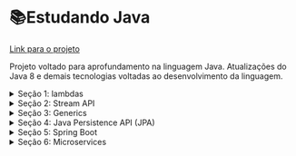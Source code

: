 # 📚Estudando Java
<a href="https://github.com/tiagolopesdev/estudandoJava/tree/master/src">Link para o projeto</a>
  <p>Projeto voltado para aprofundamento na linguagem Java. Atualizações do Java 8 e demais tecnologias voltadas ao desenvolvimento da linguagem. </p>

<details>
  <summary><span>Seção 1: lambdas</span></summary>
    <div>
    <br>
  
  ![AppVeyor](https://img.shields.io/badge/Status-Concluído-green)
      <p>Um conceito adicionado ao Java 8, e que tem como principal objetivo adicionar ao Java técnicas de linguagens funcionais, como LISP. Sua 
      vantagem é diminuir a quantidade de código necessária para a escrita de algumas funções</p>
      <h3>Interface Consumer</h3>
      <p>Uma operação que aceita um único argumento de entrada e não retorna nenhum resultado, operando por meio de 
        efeitos colaterais.</p>
      <li><a href="https://github.com/tiagolopesdev/estudandoJava/blob/master/src/Lambdas/Consumidor.java">Código 
        aqui.</a></li>
      <h3>Interface BinaryOperator</h3>
      <p>Representa uma operação sobre dois operandos do mesmo tipo, produzindo um resultado do mesmo tipo que os 
        operandos.</p>
      <li><a href="https://github.com/tiagolopesdev/estudandoJava/blob/master/src/Lambdas/OperadorBinario.java">Código 
        aqui.</a></li>
      <h3>Interface UnaryOperator</h3>
      <p>Uma operação com um único operando, produzindo um resultado do mesmo tipo de seu operando.</p>
      <li><a href="https://github.com/tiagolopesdev/estudandoJava/blob/master/src/Lambdas/OperadorUnario.java">Código 
        aqui.</a></li>
      <h3>Interface Predicate</h3>
      <p>Representa um predicado (função com valor booleano) de um argumento.</p>
      <li><a href="https://github.com/tiagolopesdev/estudandoJava/blob/master/src/Lambdas/PredicadoComposicao.java">Código 
        aqui.</a></li>
      <h3>Interface Function</h3>
      <p>Representa uma função que aceita um argumento e produz um resultado.</p>
      <li><a href="https://github.com/tiagolopesdev/estudandoJava/blob/master/src/Lambdas/Funcao.java">Código 
        aqui.</a></li>
    </div>
</details>

<details>
  <summary><span>Seção 2: Stream API</span></summary>
  <div>
  <br>
  
  ![AppVeyor](https://img.shields.io/badge/Status-Concluído-green)
    <p>A Streams API faz a manipulação, combinada com as expressões lambda, de coleções em Java seguindo os princípios da programação funcional. 
    Possibilitando uma forma diferente de lidar com conjuntos de elementos.</p>
    <h3>Filter</h3>
    <p>Filtra os elementos de acordo com uma condição retornando uma nova stream.</p>
    <li><a href="https://github.com/tiagolopesdev/estudandoJava/blob/master/src/streams/Filter.java">Código aqui.</a></li>
    <h3>Map</h3>
    <p>Retorna uma stream consistindo no resultado da aplicação de uma função de mapeamento nos elementos da stream.</p>
    <li><a href="https://github.com/tiagolopesdev/estudandoJava/blob/master/src/streams/Map.java">Código aqui.</a></li>
    <h3>Diferentes usos de foreach, iterator e stream</h3>
    <p>Stream mostra-se a forma mais inchuta de código.</p>
    <li><a href="https://github.com/tiagolopesdev/estudandoJava/blob/master/src/streams/imprimindoObjetos.java">Código aqui.</a>
    </li>
    <h3>Reduce</h3>
    <p>Realiza uma operação de redução que leva uma sequência de elementos de entrada e os combina em um único resultado, como acumular valores.</p>
    <ul>
      <li><a href="https://github.com/tiagolopesdev/estudandoJava/blob/master/src/streams/ReduceOne.java">Acumulando valores do tipo Integer</a></li>
      <li><a href="https://github.com/tiagolopesdev/estudandoJava/blob/master/src/streams/ReduceThree.java">Acumulando valores de objeto e transformando em numbers</a></li>
    </ul>
    <h3>Math</h3>
    <p>Realiza uma operação com retorno booleano. Funcões usando allMatch, anyMatch e noneMatch<</p>
    <li><a href="https://github.com/tiagolopesdev/estudandoJava/blob/master/src/streams/Match.java">Código aqui</a></li>
  </div>
</details>

<details>
  <summary><span>Seção 3: Generics</span></summary>
  <div>
  <br>
  
  ![AppVeyor](https://img.shields.io/badge/Status-Concluído-green)
    <h3>Generics Integer</h3>
    <li><a href="https://github.com/tiagolopesdev/estudandoJava/blob/master/src/Generics/Caixa.java">Classe 
      génerica</a></li>
    <li><a href="https://github.com/tiagolopesdev/estudandoJava/blob/master/src/Generics/CaixaIntTeste.java">Teste do código</a></li> 
    <h3>Generics List</h3>
    <p>Um método generico que retorna o último elemento da lista</p>
    <li><a href="https://github.com/tiagolopesdev/estudandoJava/blob/master/src/Generics/ListUtil.java">
      Classe génerica</a></li>
    <li><a href="https://github.com/tiagolopesdev/estudandoJava/blob/master/src/Generics/ListUtilTeste.java">
      Teste do código</a></li>
    <h3>Generics Retornando um valor a partir de uma chavePar</h3>
    <p>Ao adicionar um chave e valor, é verificado se a chave adicionada já existe. Em seguida, filtra-se
      os valores passados em getValor</p>
    <li><a href="https://github.com/tiagolopesdev/estudandoJava/blob/master/src/Generics/Pares.java">
      Classe</a></li>
    <li><a href="https://github.com/tiagolopesdev/estudandoJava/blob/master/src/Generics/ParesTeste.java">
      Teste do código</a></li>
  </div>
</details>

<details>
  <summary><span>Seção 4: Java Persistence API (JPA)</span></summary>
  <div> 
  <br>

  ![AppVeyor](https://img.shields.io/badge/Status-Concluído-green)
    <p>É uma especificação oficial que descreve como deve ser o comportamento dos 
    frameworks de persistência Java que desejarem implementá-la. A implementação 
    usada nesse projeto é o Hibernate da Red Hat.</p>
    <h3>Primeiros passos</h3>
    <ul>
      <li><h4>Persistindo Objetos</h4></li>
      <p>Inserir registros no banco de dados. O código abaixo deve inserir um novo produto na tabela do banco de dados.
      <img src="https://user-images.githubusercontent.com/58925056/135734317-dae31550-fe5a-4319-966c-d06dfd78a512.png" width=700px>
      <p>O Hibernate gerou o SQL de inserção. Instanciamos um novo produto e atribuímos alguns valores, atráves do construtor.</p>
      <img src="https://user-images.githubusercontent.com/58925056/135901846-e332cc42-a93e-4ca7-8b47-58a11f6e0885.png" width=600px>
      <p>Executamos o método persist (Metodo contido dentro da classe DAO), passando as instâncias dos produtos como parâmetro. Isso fará com que o JPA insira o objeto no banco de dados. Em seguida, faz-se o commit da transação, para efetivar a inserção do produto no banco de dados.
      </p>
      <a href="https://github.com/tiagolopesdev/JPA/blob/master/src/teste/basicoUser/NovoUsuario.java">Código aqui</a>
      <li><h4>Buscando objetos pelo identificador</h4></li>
      <p>Através do identificador (chave        primária) da entidade, pode-se recuperar objetos. O código abaixo busca um usuário com o código igual a 2.
      </p>
      <img src="https://user-images.githubusercontent.com/58925056/138903141-23d33b3a-cfd2-40e2-bcd6-3eaf960a537f.png" width=600px>
      <img src="https://user-images.githubusercontent.com/58925056/135902001-e0af3fac-50f5-425f-93de-033e55d1ee74.png">
      <p>A consulta foi feita atráves do método getOneId, contido dentro da classe DAO, que contém o método find, de EntityManager, que usa os argumentos do tipo da entidade e também o código do usuario. O SQL gerado possui a cláusula where, para filtra apenas o produto de código igual a 2.</p>
      <a href="https://github.com/tiagolopesdev/JPA/blob/master/src/teste/basicoUser/ObterUsuario.java">Código aqui</a>
      <li><h4>Listando objetos</h4></li>
      <p>Consultas simples de entidade são feitas com a linguagem JPQL(uma extensão de SQL), porém com a caracteristica da orientação a objetos. Com ela não referenciamos tabelas do banco de dados, mas sim as entidades do modelo. O método setFirstResult(), limita a quantidade de resgistro na consulta. Já o método setFirstResult() pula os      registros de acordo com a quantidade passada no parametro. Confira o código.</p>
      <img src="https://user-images.githubusercontent.com/58925056/138904698-5411367e-369f-48b9-9362-9bac1c75de7d.png" width=600px>
      <p>Com os registros obtidos, foi usado a stream() para filtrar o atributo getPreco() do objeto para depois somar o total de getPreco(). Em seguida, com Comparator<> foi feita a comparação de preços para retornar o menor preço.</p>
      <a href="https://github.com/tiagolopesdev/JPA/blob/master/src/teste/basicoUser/ObterUsuarios.java">Código aqui</a>
      <li><h4>Atualizando objetos</h4></li>
      <p>Os atributos de entidades podem ser manipulados diretamente ou através dos métodos da classe e todas as       alterações serão detectadas e persistidas automaticamente, quando o contexto de persistência for “descarregado”
      para o banco de dados.</p>
      <img src="https://user-images.githubusercontent.com/58925056/138903765-26949b00-f274-4bf1-a965-5fb9bfcef709.png" width=600px>
      <p>Não é preciso chamar nenhum método para a atulização no banco de dados. A alteração foi identificada automaticamente e refletida no banco de dados, atráves do comando SQL update</p>
      <img src="https://user-images.githubusercontent.com/58925056/138904068-8766d241-93ad-4722-b4c4-90f0702d4c93.png" width=600px><br>
      <a href="https://github.com/tiagolopesdev/JPA/blob/master/src/teste/basicoUser/UpdateUserOne.java">Código aqui</a>
      <li><h4>Excluindo objetos</h4></li>
      <p>A exclusão de objetos é feita chamando o método remove de EntityManager(método contido dentro da classe DAO), passando
      como parâmetro o objeto da entidade e a chave primaria.</p>
      <img src="https://user-images.githubusercontent.com/58925056/138904485-4dffe9c9-ee91-4afd-b5e5-5aab6b7e4ca0.png" width=600px>
      <img src="https://user-images.githubusercontent.com/58925056/138904285-9bf41160-2220-4e87-8f28-d237f5a84d08.png" width=600px></img><br>
      <a href="https://github.com/tiagolopesdev/JPA/blob/master/src/teste/basicoUser/RemoveUser.java">Código aqui</a>
    </ul>
    <h3>Herança</h3>
    <ul>
      <li>Tabela única para todas as classes (single table)
</li>
      <p>Esse tipo de herança é o padrão, ou seja, não precisaríamos anotar a classe com @Inheritance. A anotação @DiscriminatorColumn foi usada para informar o nome de coluna de controle para discriminar de qual classe é o registro. As subclasses (Esportivo e popular) foram anotadas com @DiscriminatorValue para definir o valor discriminador de cada tipo. Nesse tipo de herança é gerado somente uma tabela que armazena todos as subclasses.
      </p>
      <img src="https://user-images.githubusercontent.com/58925056/142004281-19bba562-c7b1-4a11-9cb3-6abef75c694a.png"><br>
      <a href="https://github.com/tiagolopesdev/JPA/tree/master/src/modelo/heranca/single_table">Código aqui</a><br>
      <li>Uma tabela para cada classe da hierarquia (joined)
</li>
      <p>Nas classes filhas, podemos adicionar a anotação
      @PrimaryKeyJoinColumn para informar o nome da coluna que faz referência à <a href="https://github.com/tiagolopesdev/JPA/blob/master/src/modelo/heranca/joined/Funcionario.java">tabela pai</a>. Se o nome dessa coluna for igual ao nome da coluna da tabela pai, essa anotação não precisa ser utilizada. Esse tipo de mapeamento criará 3 tabelas.
      </p>
      <img src="https://user-images.githubusercontent.com/58925056/142005014-deadb71a-84a1-48cf-8423-3764036c7bde.png"><br>
      <a href="https://github.com/tiagolopesdev/JPA/tree/master/src/modelo/heranca/joined">Código aqui</a><br>
      <li>Uma tabela para cada classe concreta (table per class)</li>
      <p>Cada tabela deve possuir todas as colunas, incluindo as da
      superclasse. Como também, deve-se mudar a estratégia de geração de identificadores “increment”, que a implementação do Hibernate disponibiliza (não é padronizada pelo JPA). Não podemos usar a geração automática de chaves nativa do banco de dados.
      Também não precisamos mais da anotação @PrimaryKeyJoinColumn.
      </p>
      <img src="https://user-images.githubusercontent.com/58925056/142005245-f694affb-ac0c-4fad-98cb-d903baee5a65.png"><br>
      <a href="https://github.com/tiagolopesdev/JPA/tree/master/src/modelo/heranca/table_per_class">Código aqui</a><br>
    </ul>
    <a href="https://github.com/tiagolopesdev/JPA/tree/master/src/modelo/heranca">Todos os codigos de herança</a>
  </div>
</details>

<details>
  <summary><span>Seção 5: Spring Boot</span></summary>
  <div>
  <br>
  
  ![AppVeyor](https://img.shields.io/badge/Status-A%20fazer-red) 
  # Padrão MVC (Model, view, controller) & Spring Boot

## Visão Geral

  ### Model
  
  - Regras de negócio
  - Entidades
  - Camada de acesso à dados.
    
  ### View
    
  - Responsável por renderizar a página como resposta a requisição
  - Trabalha com:
    - Javascript
    - CSS
    - HTML
    
  ### Controller
    
  - Faz o controle entre model e view
  - É a camada que recebe a requisição

## Fluxo sem acesso à dados

  - Não há necessidade de passar pela camada ***Model*** (camada que se liga ao banco de dados).
  - Nesse cenario um **browser gera uma requisição ao web server** que passa para aplicação em questão e **acessa o controller**. Em seguida, é encaminhado a **requisição para a view**, sendo essa responsável por **encaminhar a resposta ao browser**.

## Fluxo com acesso à dados

  - Passa pela camada ***Model*.**
  - Nesse cenário o browser **enviar uma requisição,** ao qual necessita de dados do banco de dados, para à aplicação. Para isso, **o controller envia uma requisição ao model** que acessa o banco de dados e obtém o que foi solicitado na requisição e **retorna ao controller**. Em seguida, o **controller encaminha a view**, responsável por renderizar os dados, que **manda as resposta ao browser.**

## Camadas do fluxo de dados

  - Browser
  - Web server
  - Aplicação
  - Controller

## Com Spring
  
  ![Fonte: Produtividade no desenvolvimento de aplicações web com Spring Boot. AlgaWorks, ed. 3º](https://user-images.githubusercontent.com/58925056/142873292-41ecbf70-0ca4-4885-aa1d-01d6e31c0ef9.png)
    
  Fonte: Produtividade no desenvolvimento de aplicações web com Spring Boot. AlgaWorks, ed. 3º
    
  - A requisição HTTP enviada ao servidor que roda a aplicação *web*, no caso do *Spring Boot* o servidor *Tomcat*. Em seguida a requisição é passada ao *front controller (DispatcherServlet)* que a partir da URL identifica o a classe responsável por tratar essa requisição, entregando a ela os dados enviados pelo *browser*. Se houver acessa ou não aos dados todo esse processo (Realizar cálculos, validações e executar regras de negócios) é realizado pelo *Model*. O resultado das operações são entregues ao *Controller* que passa a *View* renderizando a pagina em HTML que é apresentado ao *browser*.
    <a href="LinkAqui">Link do projeto</a>
  </div>
</details>

<details>
  <summary><span>Seção 6: Microservices</span></summary>
  <div>
  <br>
  
  ![AppVeyor](https://img.shields.io/badge/Status-A%20fazer-red)
    <a href="LinkAqui">Link do projeto</a>
  </div>
</details>




